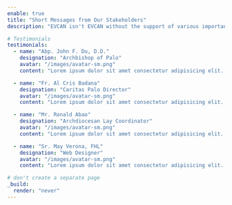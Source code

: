 ```yaml
---
enable: true
title: "Short Messages from Our Stakeholders"
description: "EVCAN isn't EVCAN without the support of various important individuals - getting the message of collaboration means bringing them all together to one voice."

# Testimonials
testimonials:
  - name: "Abp. John F. Du, D.D."
    designation: "Archbishop of Palo"
    avatar: "/images/avatar-sm.png"
    content: "Lorem ipsum dolor sit amet consectetur adipisicing elit. Qui iusto illo molestias, assumenda expedita commodi inventore non itaque molestiae voluptatum dolore, facilis sapiente, repellat veniam."

  - name: "Fr. Al Cris Badana"
    designation: "Caritas Palo Director"
    avatar: "/images/avatar-sm.png"
    content: "Lorem ipsum dolor sit amet consectetur adipisicing elit. Qui iusto illo molestias, assumenda expedita commodi inventore non itaque molestiae voluptatum dolore, facilis sapiente, repellat veniam."

  - name: "Mr. Ronald Abao"
    designation: "Archdiocesan Lay Coordinator"
    avatar: "/images/avatar-sm.png"
    content: "Lorem ipsum dolor sit amet consectetur adipisicing elit. Qui iusto illo molestias, assumenda expedita commodi inventore non itaque molestiae voluptatum dolore, facilis sapiente, repellat veniam."

  - name: "Sr. May Verona, FHL"  
    designation: "Web Designer"
    avatar: "/images/avatar-sm.png"
    content: "Lorem ipsum dolor sit amet consectetur adipisicing elit. Qui iusto illo molestias, assumenda expedita commodi inventore non itaque molestiae voluptatum dolore, facilis sapiente, repellat veniam."

# don't create a separate page
_build:
  render: "never"
---
```

